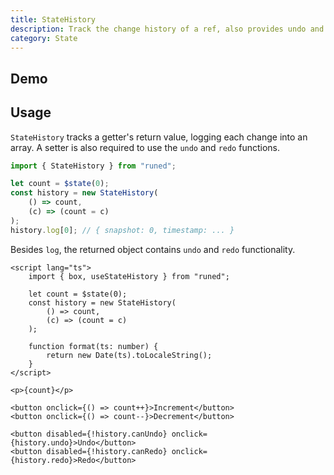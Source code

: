 ```yaml
---
title: StateHistory
description: Track the change history of a ref, also provides undo and redo functionality
category: State
---
```


<script>
import Demo from '$lib/components/demos/state-history.svelte';
</script>

## Demo

<Demo />

## Usage

`StateHistory` tracks a getter's return value, logging each change into an array. A setter is also
required to use the `undo` and `redo` functions.

```ts
import { StateHistory } from "runed";

let count = $state(0);
const history = new StateHistory(
	() => count,
	(c) => (count = c)
);
history.log[0]; // { snapshot: 0, timestamp: ... }
```

Besides `log`, the returned object contains `undo` and `redo` functionality.

```svelte
<script lang="ts">
	import { box, useStateHistory } from "runed";

	let count = $state(0);
	const history = new StateHistory(
		() => count,
		(c) => (count = c)
	);

	function format(ts: number) {
		return new Date(ts).toLocaleString();
	}
</script>

<p>{count}</p>

<button onclick={() => count++}>Increment</button>
<button onclick={() => count--}>Decrement</button>

<button disabled={!history.canUndo} onclick={history.undo}>Undo</button>
<button disabled={!history.canRedo} onclick={history.redo}>Redo</button>
```
